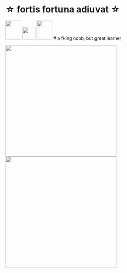 # ☆ fortis fortuna adiuvat ☆
<img src="https://media.tenor.com/5Vcv84Ftrk8AAAAj/akm-ak-47.webp" width="50" height="60"/> <img src="https://c.tenor.com/jb7ht-6CIpsAAAAM/old-man-crazy.webp" width="40" height="40" /> <img src="https://media.tenor.com/5Vcv84Ftrk8AAAAj/akm-ak-47.webp" width="50" height="60" /> # a fking noob, but great learner

<img src="https://media0.giphy.com/media/v1.Y2lkPTc5MGI3NjExemFnOGp5Y2Flb2wxaDAydmxlYWs0dGdzbTc0MTd5amgzN2xzNDlqdCZlcD12MV9pbnRlcm5hbF9naWZfYnlfaWQmY3Q9Zw/13HBDT4QSTpveU/giphy.webp" width="350" /> <img src="https://media.giphy.com/media/vFKqnCdLPNOKc/giphy.webp" width="350" />
